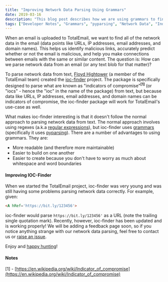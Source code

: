 ```yaml
---
title: "Improving Network Data Parsing Using Grammars"
date: 2019-03-16
description: "This blog post describes how we are using grammars to find network data (like URLs, email addresses, ip addresses, etc)."
tags: ["Developer Notes", "Grammars", "pyparsing", "Network Data", "Indicators of Compromise"]
---
```


When an email is uploaded to TotalEmail, we want to find all of the network data in the email (data points like URLs, IP addresses, email addresses, and domain names). This helps us identify malicious links, accurately predict whether or not the email is malicious, and help you make connections between emails with the same or similar content. The question is: How can we parse network data from an email (or any text blob for that matter)?

To parse network data from text, [Floyd Hightower](https://hightower.space/) (a member of the TotalEmail team) created the [ioc-finder](https://github.com/fhightower/ioc-finder) project. The package is specifically designed to parse what are known as "indicators of compromise"<sup><b>[1]</b></sup> (or "iocs" - hence the "ioc" in the name of the package) from text, but because data like URLs, IP addresses, email addresses, and domain names can be indicators of compromise, the ioc-finder package will work for TotalEmail's use-case as well.

What makes ioc-finder interesting is that it doesn't follow the normal approach to parsing network data from text. The normal approach involves using regexes (a.k.a [regular expressions](https://en.wikipedia.org/wiki/Regular_expression)), but ioc-finder uses [grammars](https://web.mit.edu/6.005/www/fa15/classes/17-regex-grammars/#grammars) (specifically it uses [pyparsing](http://infohost.nmt.edu/tcc/help/pubs/pyparsing/pyparsing.pdf)). There are a number of advantages to using grammars. They are:

- More readable (and therefore more maintainable)
- Easier to build on one another
- Easier to create because you don't have to worry as much about whitespace and word boundaries

#### Improving IOC-Finder

When we started the TotalEmail project, ioc-finder was very young and was still having some problems parsing network data correctly. For example, given:

```html
<A hRef='https://bit.ly/123456'>
```

ioc-finder would parse `https://bit.ly/123456'` as a URL (note the trailing single quotation mark). Recently, however, ioc-finder has been updated and is working properly! We will be adding a feedback page soon, so if you notice anything strange with our network data parsing, feel free to contact us or [raise an issue](https://github.com/fhightower/ioc-finder/issues).

Enjoy and [happy hunting](https://totalemail.io/email/2711a62978f13ddb47f94173db193ee0b7675ac331d4f874f4937a4ade923713)!

#### Notes

[1] - [https://en.wikipedia.org/wiki/Indicator_of_compromise](https://en.wikipedia.org/wiki/Indicator_of_compromise)
